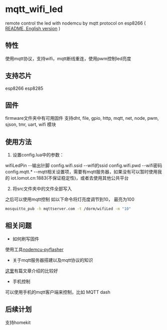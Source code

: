 # mqtt_wifi_led
remote control the led with nodemcu by mqtt protocol on esp8266 
( [README, English version](README_en.md) )

## 特性
使用mqtt协议，支持wifi，mqtt断线重连，使用pwm控制led亮度

## 支持芯片
esp8266 esp8285

## 固件
firmware文件夹中有可用固件
支持dht, file, gpio, http, mqtt, net, node, pwm, sjson, tmr, uart, wifi 模块

## 使用方法
 1. 设置config.lua中的参数：

wifiLedPin --输出针脚
config.wifi.ssid --wifi的ssid
config.wifi.pwd --wifi密码
config.mqtt.* --mqtt相关设置项，需要有mqtt服务器，如果没有可以暂时使用我的 iot.lomot.cn:1883(不保证稳定性)，或者去使用其他公共平台

 2. 将src文件夹中的文件全部写入

之后可以使用mqtt控制
如以下命令将灯亮度调节到10， 最亮为100
```bash
mosquitto_pub -h mqttserver.com -t /dorm/wifiLed -m "10"
```

## 相关问题
 - 如何刷写固件

使用工具[nodemcu-pyflasher](https://github.com/marcelstoer/nodemcu-pyflasher)

 - 关于mqtt服务器搭建以及mqtt协议的知识

[这里](http://dataguild.org/?p=6817)有篇文章介绍的比较好

 - 手机控制

可以使用手机的mqtt客户端来控制，比如 MQTT dash

## 后续计划
支持homekit
